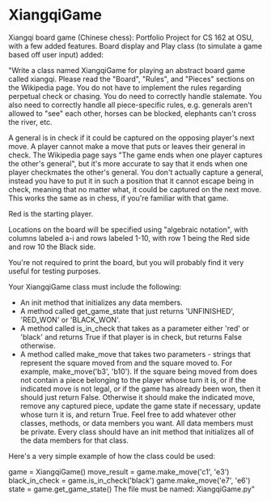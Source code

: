 # XiangqiGame
Xiangqi board game (Chinese chess): Portfolio Project for CS 162 at OSU, with a few added features. Board display and Play class (to simulate a game based off user input) added:

"Write a class named XiangqiGame for playing an abstract board game called xiangqi. Please read the "Board", "Rules", and "Pieces" sections on the Wikipedia page. You do not have to implement the rules regarding perpetual check or chasing. You do need to correctly handle stalemate. You also need to correctly handle all piece-specific rules, e.g. generals aren't allowed to "see" each other, horses can be blocked, elephants can't cross the river, etc.

A general is in check if it could be captured on the opposing player's next move. A player cannot make a move that puts or leaves their general in check. The Wikipedia page says "The game ends when one player captures the other's general", but it's more accurate to say that it ends when one player checkmates the other's general. You don't actually capture a general, instead you have to put it in such a position that it cannot escape being in check, meaning that no matter what, it could be captured on the next move. This works the same as in chess, if you're familiar with that game.

Red is the starting player.

Locations on the board will be specified using "algebraic notation", with columns labeled a-i and rows labeled 1-10, with row 1 being the Red side and row 10 the Black side.

You're not required to print the board, but you will probably find it very useful for testing purposes.

Your XiangqiGame class must include the following:

- An init method that initializes any data members.
- A method called get_game_state that just returns 'UNFINISHED', 'RED_WON' or 'BLACK_WON'.
- A method called is_in_check that takes as a parameter either 'red' or 'black' and returns True if that player is in check, but returns False otherwise.
- A method called make_move that takes two parameters - strings that represent the square moved from and the square moved to. For example, make_move('b3', 'b10'). If the square being moved from does not contain a piece belonging to the player whose turn it is, or if the indicated move is not legal, or if the game has already been won, then it should just return False. Otherwise it should make the indicated move, remove any captured piece, update the game state if necessary, update whose turn it is, and return True.
Feel free to add whatever other classes, methods, or data members you want. All data members must be private. Every class should have an init method that initializes all of the data members for that class.

Here's a very simple example of how the class could be used:

game = XiangqiGame()
move_result = game.make_move('c1', 'e3')
black_in_check = game.is_in_check('black')
game.make_move('e7', 'e6')
state = game.get_game_state()
The file must be named: XiangqiGame.py"
